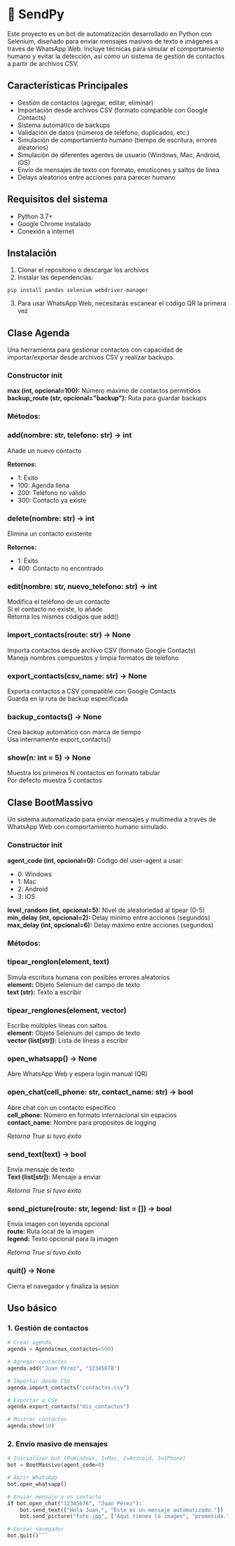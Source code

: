 # 🤖 SendPy
Este proyecto es un bot de automatización desarrollado en Python con Selenium, diseñado para enviar mensajes masivos de texto e imágenes a través de WhatsApp Web. Incluye técnicas para simular el comportamiento humano y evitar la detección, así como un sistema de gestión de contactos a partir de archivos CSV.
## Características Principales
* Gestión de contactos (agregar, editar, eliminar)
* Importación desde archivos CSV (formato compatible con Google Contacts)
* Sistema automático de backups
* Validación de datos (números de teléfono, duplicados, etc.)
* Simulación de comportamiento humano (tiempo de escritura, errores aleatorios)
* Simulaciòn de diferentes agentes de usuario (Windows, Mac, Android, iOS)
* Envío de mensajes de texto con formato, emoticones y saltos de linea
* Delays aleatorios entre acciones para parecer humano
## Requisitos del sistema
* Python 3.7+
* Google Chrome instalado
* Conexión a internet
## Instalación
1. Clonar el repositorio o descargar los archivos
2. Instalar las dependencias:

<code>pip install pandas selenium webdriver-manager</code>

3. Para usar WhatsApp Web, necesitarás escanear el código QR la primera vez


## Clase Agenda
Una herramienta para gestionar contactos con capacidad de importar/exportar desde archivos CSV y realizar backups.
### Constructor __init__
**max (int, opcional=100):** Número máximo de contactos permitidos  
**backup_route (str, opcional="backup"):** Ruta para guardar backups  
### Métodos:
### add(nombre: str, telefono: str) -> int
Añade un nuevo contacto 

**Retornos:**  
- 1: Éxito  
- 100: Agenda llena  
- 200: Teléfono no válido  
- 300: Contacto ya existe  

### delete(nombre: str) -> int
Elimina un contacto existente  

**Retornos:**  
- 1: Éxito
- 400: Contacto no encontrado

### edit(nombre: str, nuevo_telefono: str) -> int
Modifica el teléfono de un contacto  
Si el contacto no existe, lo añade  
Retorna los mismos códigos que add()  

### import_contacts(route: str) -> None
Importa contactos desde archivo CSV (formato Google Contacts)  
Maneja nombres compuestos y limpia formatos de teléfono  

### export_contacts(csv_name: str) -> None
Exporta contactos a CSV compatible con Google Contacts    
Guarda en la ruta de backup especificada  

### backup_contacts() -> None
Crea backup automático con marca de tiempo    
Usa internamente export_contacts()  

### show(n: int = 5) -> None
Muestra los primeros N contactos en formato tabular   
Por defecto muestra 5 contactos  

## Clase BootMassivo
Un sistema automatizado para enviar mensajes y multimedia a través de WhatsApp Web con comportamiento humano simulado.  
### Constructor __init__
**agent_code (int, opcional=0):** Código del user-agent a usar:  
  - 0: Windows
  - 1: Mac
  - 2: Android
  - 3: iOS  

**level_random (int, opcional=5):** Nivel de aleatoriedad al tipear (0-5)  
**min_delay (int, opcional=2):** Delay mínimo entre acciones (segundos)  
**max_delay (int, opcional=6):** Delay máximo entre acciones (segundos)  

### Métodos:
### tipear_renglon(element, text)
Simula escritura humana con posibles errores aleatorios   
**element:** Objeto Selenium del campo de texto  
**text (str):** Texto a escribir  

### tipear_renglones(element, vector)
Escribe múltiples líneas con saltos  
**element:** Objeto Selenium del campo de texto  
**vector (list[str]):** Lista de líneas a escribir  

### open_whatsapp() -> None
Abre WhatsApp Web y espera login manual (QR)   

### open_chat(cell_phone: str, contact_name: str) -> bool
Abre chat con un contacto específico  
**cell_phone:** Número en formato internacional sin espacios  
**contact_name:** Nombre para propósitos de logging  

*Retorna True si tuvo éxito*  

### send_text(text) -> bool
Envía mensaje de texto      
**Text (list[str]):** Mensaje a enviar  

*Retorna True si tuvo éxito*    

### send_picture(route: str, legend: list = []) -> bool
Envía imagen con leyenda opcional   
**route:** Ruta local de la imagen  
**legend:** Texto opcional para la imagen  

*Retorna True si tuvo éxito*  

### quit() -> None
Cierra el navegador y finaliza la sesión  

## Uso básico

### 1. Gestión de contactos

```python
# Crear agenda
agenda = Agenda(max_contactos=500)

# Agregar contactos
agenda.add("Juan Pérez", "12345678")

# Importar desde CSV
agenda.import_contacts("contactos.csv")

# Exportar a CSV
agenda.export_contacts("mis_contactos")

# Mostrar contactos
agenda.show(10)
```

### 2. Envío masivo de mensajes
```python
# Inicializar bot (0=Windows, 1=Mac, 2=Android, 3=iPhone)
bot = BootMassivo(agent_code=0)

# Abrir WhatsApp
bot.open_whatsapp()

# Enviar mensaje a un contacto
if bot.open_chat("12345678", "Juan Pérez"):
    bot.send_text(["Hola Juan,", "Este es un mensaje automatizado."])
    bot.send_picture("foto.jpg", ["Aquí tienes la imagen", "prometida."])

# Cerrar navegador
bot.quit()```
